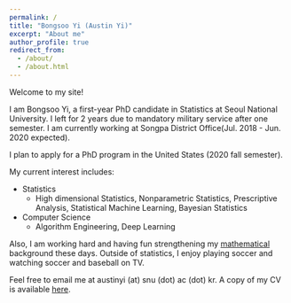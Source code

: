 ```yaml
---
permalink: /
title: "Bongsoo Yi (Austin Yi)"
excerpt: "About me"
author_profile: true
redirect_from:
  - /about/
  - /about.html
---
```

Welcome to my site!  

I am Bongsoo Yi, a first-year PhD candidate in Statistics at Seoul National University. I left for 2 years due to mandatory military service after one semester. I am currently working at Songpa District Office(Jul. 2018 - Jun. 2020 expected).  

I plan to apply for a PhD program in the United States (2020 fall semester).

My current interest includes:  
* Statistics
  * High dimensional Statistics, Nonparametric Statistics, Prescriptive Analysis, Statistical Machine Learning, Bayesian Statistics
* Computer Science
  * Algorithm Engineering, Deep Learning

Also, I am working hard and having fun strengthening my [mathematical](https://austinyi.github.io/notes/) background these days.
Outside of statistics, I enjoy playing soccer and watching soccer and baseball on TV.

Feel free to email me at austinyi (at) snu (dot) ac (dot) kr. A copy of my CV is available [here](https://austinyi.github.io/assets/CV.pdf).

